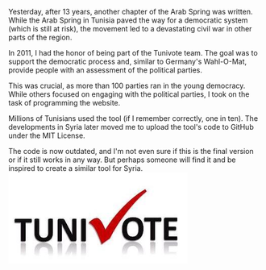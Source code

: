 Yesterday, after 13 years, another chapter of the Arab Spring was written. While the Arab Spring in Tunisia paved the way for a democratic system (which is still at risk), the movement led to a devastating civil war in other parts of the region. 

In 2011, I had the honor of being part of the Tunivote team. The goal was to support the democratic process and, similar to Germany's Wahl-O-Mat, provide people with an assessment of the political parties.

This was crucial, as more than 100 parties ran in the young democracy. While others focused on engaging with the political parties, I took on the task of programming the website.

Millions of Tunisians used the tool (if I remember correctly, one in ten). The developments in Syria later moved me to upload the tool's code to GitHub under the MIT License. 

The code is now outdated, and I'm not even sure if this is the final version or if it still works in any way. But perhaps someone will find it and be inspired to create a similar tool for Syria.
![Alt text](https://github.com/heikowagner/Tunivote/blob/main/tunivote.JPG "TuniVote")
